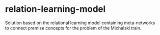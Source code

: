 # relation-learning-model
Solution based on the relational learning model containing meta-networks to connect premise concepts for the problem of the Michalski train.
